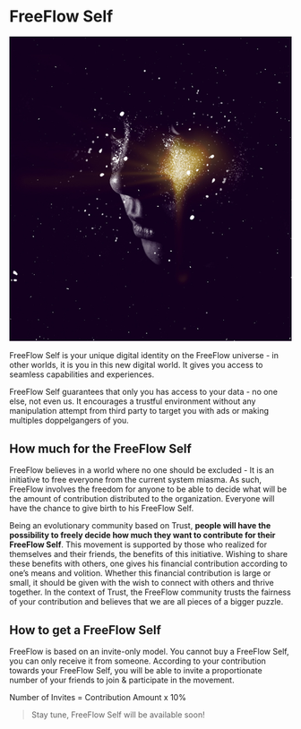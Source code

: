 # FreeFlow Self 

![](img/freeflow_self_.jpg)

FreeFlow Self is your unique digital identity on the FreeFlow universe - in other worlds, it is you in this new digital world. It gives you access to seamless capabilities and experiences. 

FreeFlow Self guarantees that only you has access to your data - no one else, not even us. It encourages a trustful environment without any manipulation attempt from third party to target you with ads or making multiples doppelgangers of you. 

## How much for the FreeFlow Self 

FreeFlow believes in a world where no one should be excluded - It is an initiative to free everyone from the current system miasma. As such, FreeFlow involves the freedom for anyone to be able to decide what will be the amount of contribution distributed to the organization. 
Everyone will have the chance to give birth to his FreeFlow Self.  

Being an evolutionary community based on Trust, **people will have the possibility to freely decide how much they want to contribute for their FreeFlow Self**. This movement is supported by those who realized for themselves and their friends, the benefits of this initiative. Wishing to share these benefits with others, one gives his financial contribution according to one’s means and volition. Whether this financial contribution is large or small, it should be given with the wish to connect with others and thrive together. In the context of Trust, the FreeFlow community trusts the fairness of your contribution and believes that we are all pieces of a bigger puzzle. 

## How to get a FreeFlow Self 

FreeFlow is based on an invite-only model. You cannot buy a FreeFlow Self, you can only receive it from someone. According to your contribution towards your FreeFlow Self, you will be able to invite a proportionate number of your friends to join & participate in the movement. 

Number of Invites = Contribution Amount x 10% 

> Stay tune, FreeFlow Self will be available soon! 








